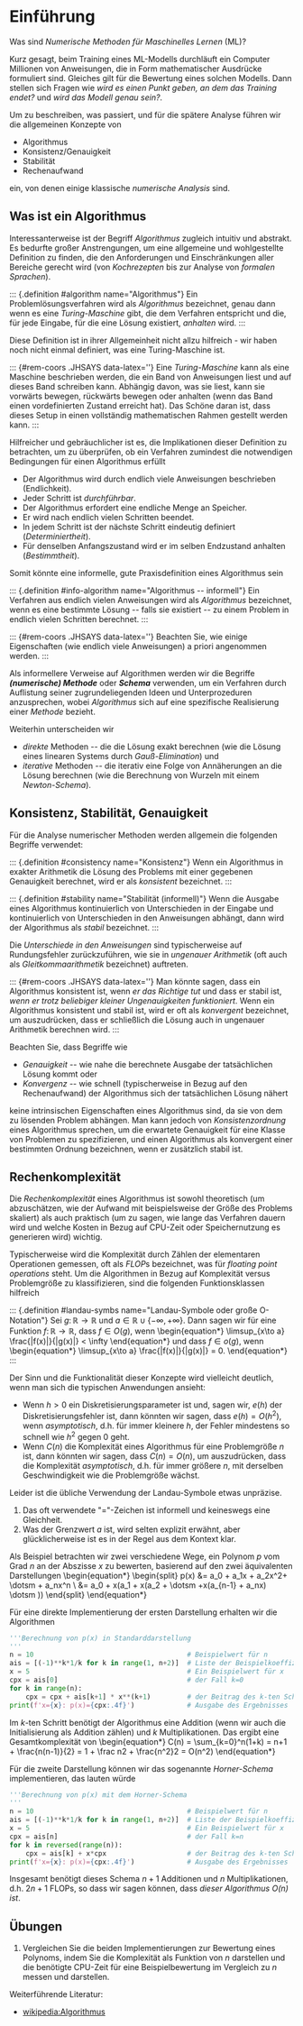 # Einführung

Was sind *Numerische Methoden für Maschinelles Lernen* (ML)?

Kurz gesagt, beim Training eines ML-Modells durchläuft ein Computer Millionen von Anweisungen, die in Form mathematischer Ausdrücke formuliert sind. 
Gleiches gilt für die Bewertung eines solchen Modells.
Dann stellen sich Fragen wie *wird es einen Punkt geben, an dem das Training endet?* und *wird das Modell genau sein?*.

Um zu beschreiben, was passiert, und für die spätere Analyse führen wir die allgemeinen Konzepte von

* Algorithmus
* Konsistenz/Genauigkeit
* Stabilität
* Rechenaufwand

ein, von denen einige klassische *numerische Analysis* sind.

## Was ist ein Algorithmus

Interessanterweise ist der Begriff *Algorithmus* zugleich intuitiv und abstrakt. Es bedurfte großer Anstrengungen, um eine allgemeine und wohlgestellte Definition zu finden, die den Anforderungen und Einschränkungen aller Bereiche gerecht wird (von *Kochrezepten* bis zur Analyse von *formalen Sprachen*).

::: {.definition #algorithm name="Algorithmus"}
Ein Problemlösungsverfahren wird als *Algorithmus* bezeichnet, genau dann wenn es eine *Turing-Maschine* gibt, die dem Verfahren entspricht und die, für jede Eingabe, für die eine Lösung existiert, *anhalten* wird.
:::

Diese Definition ist in ihrer Allgemeinheit nicht allzu hilfreich - wir haben noch nicht einmal definiert, was eine Turing-Maschine ist.

::: {#rem-coors .JHSAYS data-latex=''}
Eine *Turing-Maschine* kann als eine Maschine beschrieben werden, die ein Band von Anweisungen liest und auf dieses Band schreiben kann. Abhängig davon, was sie liest, kann sie vorwärts bewegen, rückwärts bewegen oder anhalten (wenn das Band einen vordefinierten Zustand erreicht hat). Das Schöne daran ist, dass dieses Setup in einen vollständig mathematischen Rahmen gestellt werden kann.
:::

Hilfreicher und gebräuchlicher ist es, die Implikationen dieser Definition zu betrachten, um zu überprüfen, ob ein Verfahren zumindest die notwendigen Bedingungen für einen Algorithmus erfüllt

* Der Algorithmus wird durch endlich viele Anweisungen beschrieben (Endlichkeit).
* Jeder Schritt ist *durchf&uuml;hrbar*.
* Der Algorithmus erfordert eine endliche Menge an Speicher.
* Er wird nach endlich vielen Schritten beendet.
* In jedem Schritt ist der nächste Schritt eindeutig definiert (*Determiniertheit*).
* Für denselben Anfangszustand wird er im selben Endzustand anhalten (*Bestimmtheit*).

Somit könnte eine informelle, gute Praxisdefinition eines Algorithmus sein

::: {.definition #info-algorithm name="Algorithmus -- informell"}
Ein Verfahren aus endlich vielen Anweisungen wird als *Algorithmus* bezeichnet, wenn es eine bestimmte Lösung -- falls sie existiert -- zu einem Problem in endlich vielen Schritten berechnet.
:::

::: {#rem-coors .JHSAYS data-latex=''}
Beachten Sie, wie einige Eigenschaften (wie endlich viele Anweisungen) a priori angenommen werden.
:::

Als informellere Verweise auf Algorithmen werden wir die Begriffe **_(numerische) Methode_** oder **_Schema_** verwenden, um ein Verfahren durch Auflistung seiner zugrundeliegenden Ideen und Unterprozeduren anzusprechen, wobei *Algorithmus* sich auf eine spezifische Realisierung einer *Methode* bezieht.

Weiterhin unterscheiden wir

* *direkte* Methoden -- die die Lösung exakt berechnen (wie die Lösung eines linearen Systems durch *Gauß-Elimination*) und
* *iterative* Methoden -- die iterativ eine Folge von Annäherungen an die Lösung berechnen (wie die Berechnung von Wurzeln mit einem *Newton-Schema*).

## Konsistenz, Stabilität, Genauigkeit

Für die Analyse numerischer Methoden werden allgemein die folgenden Begriffe verwendet:

::: {.definition #consistency name="Konsistenz"}
Wenn ein Algorithmus in exakter Arithmetik die Lösung des Problems mit einer gegebenen Genauigkeit berechnet, wird er als *konsistent* bezeichnet.
:::

::: {.definition #stability name="Stabilität (informell)"}
Wenn die Ausgabe eines Algorithmus kontinuierlich von Unterschieden in der Eingabe und kontinuierlich von Unterschieden in den Anweisungen abhängt, dann wird der Algorithmus als *stabil* bezeichnet.
:::

Die *Unterschiede in den Anweisungen* sind typischerweise auf Rundungsfehler zurückzuführen, wie sie in *ungenauer Arithmetik* (oft auch als *Gleitkommaarithmetik* bezeichnet) auftreten.

::: {#rem-coors .JHSAYS data-latex=''}
Man könnte sagen, dass ein Algorithmus konsistent ist, wenn *er das Richtige tut* und dass er stabil ist, *wenn er trotz beliebiger kleiner Ungenauigkeiten funktioniert*. Wenn ein Algorithmus konsistent und stabil ist, wird er oft als *konvergent* bezeichnet, um auszudrücken, dass er schließlich die Lösung auch in ungenauer Arithmetik berechnen wird.
:::

Beachten Sie, dass Begriffe wie 

* *Genauigkeit* -- wie nahe die berechnete Ausgabe der tatsächlichen Lösung kommt oder
* *Konvergenz* -- wie schnell (typischerweise in Bezug auf den Rechenaufwand) der Algorithmus sich der tatsächlichen Lösung nähert

keine intrinsischen Eigenschaften eines Algorithmus sind, da sie von dem zu lösenden Problem abhängen.
Man kann jedoch von *Konsistenzordnung* eines Algorithmus sprechen, um die erwartete Genauigkeit für eine Klasse von Problemen zu spezifizieren, und einen Algorithmus als konvergent einer bestimmten Ordnung bezeichnen, wenn er zus&auml;tzlich stabil ist.

## Rechenkomplexität

Die *Rechenkomplexität* eines Algorithmus ist sowohl theoretisch (um abzuschätzen, wie der Aufwand mit beispielsweise der Größe des Problems skaliert) als auch praktisch (um zu sagen, wie lange das Verfahren dauern wird und welche Kosten in Bezug auf CPU-Zeit oder Speichernutzung es generieren wird) wichtig.

Typischerweise wird die Komplexität durch Zählen der elementaren Operationen gemessen, oft als *FLOP*s bezeichnet, was für *floating point operations* steht. 
Um die Algorithmen in Bezug auf Komplexität versus Problemgröße zu klassifizieren, sind die folgenden Funktionsklassen hilfreich

::: {.definition #landau-symbs name="Landau-Symbole oder große O-Notation"}
Sei $g\colon \mathbb R^{} \to \mathbb R^{}$ und $a\in\mathbb R^{} \cup \{-\infty, +\infty\}$. Dann sagen wir für eine Funktion $f\colon \mathbb R \to \mathbb R^{}$, dass $f\in O(g)$, wenn
\begin{equation*}
\limsup_{x\to a} \frac{|f(x)|}{|g(x)|} < \infty
\end{equation*}
und dass $f\in o(g)$, wenn
\begin{equation*}
\limsup_{x\to a} \frac{|f(x)|}{|g(x)|} = 0.
\end{equation*}
:::

Der Sinn und die Funktionalität dieser Konzepte wird vielleicht deutlich, wenn man sich die typischen Anwendungen ansieht:

* Wenn $h> 0$ ein Diskretisierungsparameter ist und, sagen wir, $e(h)$ der Diskretisierungsfehler ist, dann könnten wir sagen, dass $e(h) = O(h^2)$, wenn *asymptotisch*, d.h. für immer kleinere $h$, der Fehler mindestens so schnell wie $h^2$ gegen $0$ geht.
* Wenn $C(n)$ die Komplexität eines Algorithmus für eine Problemgröße $n$ ist, dann könnten wir sagen, dass $C(n) = O(n)$, um auszudrücken, dass die Komplexität *asymptotisch*, d.h. für immer größere $n$, mit derselben Geschwindigkeit wie die Problemgröße wächst.

Leider ist die übliche Verwendung der Landau-Symbole etwas unpr&auml;zise.

1. Das oft verwendete "$=$"-Zeichen ist informell und keineswegs eine Gleichheit.
2. Was der Grenzwert $a$ ist, wird selten explizit erwähnt, aber glücklicherweise ist es in der Regel aus dem Kontext klar.

Als Beispiel betrachten wir zwei verschiedene Wege, ein Polynom $p$ vom Grad $n$ an der Abszisse $x$ zu bewerten, basierend auf den zwei äquivalenten Darstellungen
\begin{equation*}
\begin{split}
p(x) &= a_0 + a_1x +  a_2x^2+ \dotsm + a_nx^n \\
     &= a_0 + x(a_1 + x(a_2 + \dotsm +x(a_{n-1} + a_nx) \dotsm ))
\end{split}
\end{equation*}

Für eine direkte Implementierung der ersten Darstellung erhalten wir die Algorithmen

```py
'''Berechnung von p(x) in Standarddarstellung
'''
n = 10                                      # Beispielwert für n
ais = [(-1)**k*1/k for k in range(1, n+2)]  # Liste der Beispielkoeffizienten
x = 5                                       # Ein Beispielwert für x
cpx = ais[0]                                # der Fall k=0
for k in range(n):
    cpx = cpx + ais[k+1] * x**(k+1)         # der Beitrag des k-ten Schritts
print(f'x={x}: p(x)={cpx:.4f}')             # Ausgabe des Ergebnisses
```

Im $k$-ten Schritt benötigt der Algorithmus eine Addition (wenn wir auch die Initialisierung als Addition zählen) und $k$ Multiplikationen. Das ergibt eine Gesamtkomplexität von
\begin{equation*}
C(n) = \sum_{k=0}^n(1+k) = n+1 + \frac{n(n-1)}{2} = 1 + \frac n2 + \frac{n^2}2 = O(n^2)
\end{equation*}

Für die zweite Darstellung können wir das sogenannte *Horner-Schema* implementieren, das lauten würde

```py
'''Berechnung von p(x) mit dem Horner-Schema
'''
n = 10                                      # Beispielwert für n
ais = [(-1)**k*1/k for k in range(1, n+2)]  # Liste der Beispielkoeffizienten
x = 5                                       # Ein Beispielwert für x
cpx = ais[n]                                # der Fall k=n
for k in reversed(range(n)):                
    cpx = ais[k] + x*cpx                    # der Beitrag des k-ten Schritts
print(f'x={x}: p(x)={cpx:.4f}')             # Ausgabe des Ergebnisses
```
Insgesamt benötigt dieses Schema $n+1$ Additionen und $n$ Multiplikationen, d.h. $2n+1$ FLOPs, so dass wir sagen können, dass *dieser Algorithmus $O(n)$ ist*.

## Übungen

1. Vergleichen Sie die beiden Implementierungen zur Bewertung eines Polynoms, indem Sie die Komplexität als Funktion von $n$ darstellen und die benötigte CPU-Zeit für eine Beispielbewertung im Vergleich zu $n$ messen und darstellen.

Weiterführende Literatur:

* [wikipedia:Algorithmus](https://de.wikipedia.org/wiki/Algorithmus#Definition)

